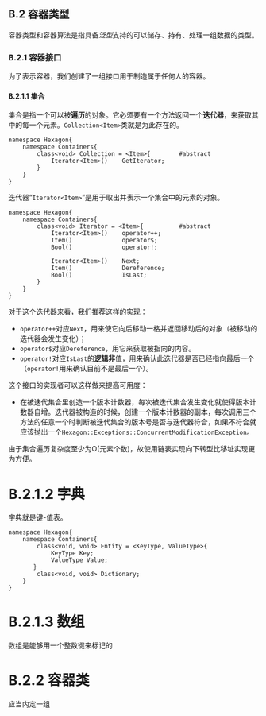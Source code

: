 ##  B.2 容器类型

容器类型和容器算法是指具备*泛型*支持的可以储存、持有、处理一组数据的类型。

### B.2.1 容器接口

为了表示容器，我们创建了一组接口用于制造属于任何人的容器。

#### B.2.1.1 集合

集合是指一个可以被**遍历**的对象。它必须要有一个方法返回一个**迭代器**，来获取其中的每一个元素。`Collection<Item>`类就是为此存在的。

``` 
namespace Hexagon{
	namespace Containers{
		class<void> Collection = <Item>{		#abstract
        	Iterator<Item>()	GetIterator;
		}
	}
}
```

迭代器“`Iterator<Item>`”是用于取出并表示一个集合中的元素的对象。

``` 
namespace Hexagon{
	namespace Containers{
		class<void> Iterator = <Item>{			#abstract
        	Iterator<Item>()	operator++;
            Item()				operator$;
            Bool()				operator!;
            
            Iterator<Item>()	Next;
            Item()				Dereference;
            Bool()				IsLast;
		}
	}
}
```

对于这个迭代器来看，我们推荐这样的实现：

- `operator++`对应`Next`，用来使它向后移动一格并返回移动后的对象（被移动的迭代器会发生变化）；
- `operator$`对应`Dereference`，用它来获取被指向的内容。
- `operator!`对应`IsLast`的**逻辑非**值，用来确认此迭代器是否已经指向最后一个（`operator!`用来确认目前不是最后一个）。

这个接口的实现者可以这样做来提高可用度：

- 在被迭代集合里创造一个版本计数器，每次被迭代集合发生变化就使得版本计数器自增。迭代器被构造的时候，创建一个版本计数器的副本，每次调用三个方法的任意一个时判断被迭代集合的版本号是否与迭代器符合，如果不符合就应该抛出一个`Hexagon::Exceptions::ConcurrentModificationException`。

由于集合遍历复杂度至少为O(元素个数)，故使用链表实现向下转型比移址实现更为方便。

# B.2.1.2 字典

字典就是键-值表。

```
namespace Hexagon{
    namespace Containers{
        class<void, void> Entity = <KeyType, ValueType>{
            KeyType Key;
            ValueType Value;
       }
        class<void, void> Dictionary;
    }
}
```

# B.2.1.3 数组

数组是能够用一个整数键来标记的

# B.2.2 容器类

应当内定一组